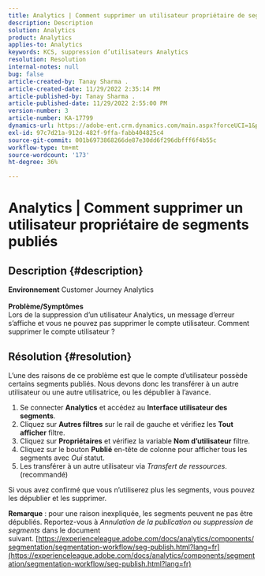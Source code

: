 ```yaml
---
title: Analytics | Comment supprimer un utilisateur propriétaire de segments publiés
description: Description
solution: Analytics
product: Analytics
applies-to: Analytics
keywords: KCS, suppression d’utilisateurs Analytics
resolution: Resolution
internal-notes: null
bug: false
article-created-by: Tanay Sharma .
article-created-date: 11/29/2022 2:35:14 PM
article-published-by: Tanay Sharma .
article-published-date: 11/29/2022 2:55:00 PM
version-number: 3
article-number: KA-17799
dynamics-url: https://adobe-ent.crm.dynamics.com/main.aspx?forceUCI=1&pagetype=entityrecord&etn=knowledgearticle&id=1db12f03-f36f-ed11-9562-6045bd006239
exl-id: 97c7d21a-912d-482f-9ffa-fabb404825c4
source-git-commit: 001b6973868266de87e30dd6f296dbfff6f4b55c
workflow-type: tm+mt
source-wordcount: '173'
ht-degree: 36%

---
```


# Analytics | Comment supprimer un utilisateur propriétaire de segments publiés

## Description {#description}

<b>Environnement</b>
Customer Journey Analytics
<br> <br><b>Problème/Symptômes</b><br>Lors de la suppression d’un utilisateur Analytics, un message d’erreur s’affiche et vous ne pouvez pas supprimer le compte utilisateur. Comment supprimer le compte utilisateur ?<br>

## Résolution {#resolution}




L’une des raisons de ce problème est que le compte d’utilisateur possède certains segments publiés. Nous devons donc les transférer à un autre utilisateur ou une autre utilisatrice, ou les dépublier à l’avance.

1. Se connecter <b>Analytics</b> et accédez au <b>Interface utilisateur des segments</b>.
2. Cliquez sur <b>Autres filtres</b> sur le rail de gauche et vérifiez les <b>Tout afficher</b> filtre.
3. Cliquez sur <b>Propriétaires</b> et vérifiez la variable <b>Nom d’utilisateur</b> filtre.
4. Cliquez sur le bouton <b>Publié</b> en-tête de colonne pour afficher tous les segments avec *Oui* statut.
5. Les transférer à un autre utilisateur via *Transfert de ressources*. (recommandé)


Si vous avez confirmé que vous n’utiliserez plus les segments, vous pouvez les dépublier et les supprimer.



<b>Remarque</b> : pour une raison inexpliquée, les segments peuvent ne pas être dépubliés. Reportez-vous à *Annulation de la publication ou suppression de segments* dans le document suivant. [https://experienceleague.adobe.com/docs/analytics/components/segmentation/segmentation-workflow/seg-publish.html?lang=fr](https://experienceleague.adobe.com/docs/analytics/components/segmentation/segmentation-workflow/seg-publish.html?lang=fr)
